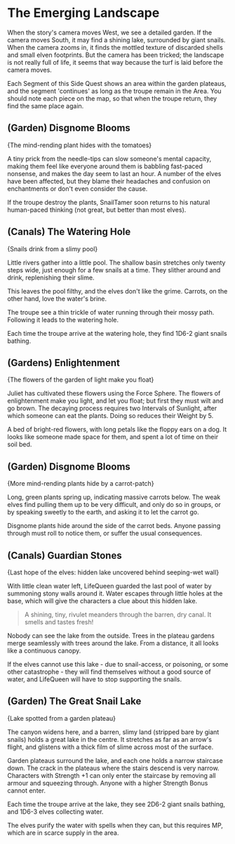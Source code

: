 # The Emerging Landscape

When the story's camera moves West, we see a detailed garden.
If the camera moves South, it may find a shining lake, surrounded by giant snails.
When the camera zooms in, it finds the mottled texture of discarded shells and small elven footprints.
But the camera has been tricked; the landscape is not really full of life, it seems that way because the turf is laid before the camera moves.

Each Segment of this Side Quest shows an area within the garden plateaus, and the segment 'continues' as long as the troupe remain in the Area.
You should note each piece on the map, so that when the troupe return, they find the same place again.

(Garden) Disgnome Blooms
-----
{The mind-rending plant hides with the tomatoes}

A tiny prick from the needle-tips can slow someone's mental capacity, making them feel like everyone around them is babbling fast-paced nonsense, and makes the day seem to last an hour.
A number of the elves have been affected, but they blame their headaches and confusion on enchantments or don't even consider the cause.

If the troupe destroy the plants, SnailTamer soon returns to his natural human-paced thinking (not great, but better than most elves).

(Canals) The Watering Hole
-----
{Snails drink from a slimy pool}

Little rivers gather into a little pool.
The shallow basin stretches only twenty steps wide, just enough for a few snails at a time.
They slither around and drink, replenishing their slime.

This leaves the pool filthy, and the elves don't like the grime.
Carrots, on the other hand, love the water's brine.

The troupe see a thin trickle of water running through their mossy path.
Following it leads to the watering hole.

Each time the troupe arrive at the watering hole,
they find 1D6-2 giant snails bathing.

(Gardens) Enlightenment
-----
{The flowers of the garden of light make you float}

Juliet has cultivated these flowers using the Force Sphere.
The flowers of enlightenment make you light, and let you float; but first they must wilt and go brown.
The decaying process requires two Intervals of Sunlight, after which someone can eat the plants.
Doing so reduces their Weight by 5.

>>>
A bed of bright-red flowers, with long petals like the floppy ears on a dog.
It looks like someone made space for them, and spent a lot of time on their soil bed.
>>>


(Garden) Disgnome Blooms
-----
{More mind-rending plants hide by a carrot-patch}

Long, green plants spring up, indicating massive carrots below.
The weak elves find pulling them up to be very difficult, and only do so in groups, or by speaking sweetly to the earth, and asking it to let the carrot go.

Disgnome plants hide around the side of the carrot beds.
Anyone passing through must roll to notice them, or suffer the usual consequences.

(Canals) Guardian Stones
-----
{Last hope of the elves: hidden lake uncovered behind seeping-wet wall}

With little clean water left, LifeQueen guarded the last pool of water by summoning stony walls around it.
Water escapes through little holes at the base, which will give the characters a clue about this hidden lake.

> A shining, tiny, rivulet meanders through the barren, dry canal.
> It smells and tastes fresh!

Nobody can see the lake from the outside.
Trees in the plateau gardens merge seamlessly with trees around the lake.
From a distance, it all looks like a continuous canopy.

If the elves cannot use this lake - due to snail-access, or poisoning, or some other catastrophe - they will find themselves without a good source of water, and LifeQueen will have to stop supporting the snails.

(Garden) The Great Snail Lake
-----
{Lake spotted from a garden plateau}

The canyon widens here, and a barren, slimy land (stripped bare by giant snails) holds a great lake in the centre.
It stretches as far as an arrow's flight, and glistens with a thick film of slime across most of the surface.

Garden plateaus surround the lake, and each one holds a narrow staircase down.
The crack in the plateaus where the stairs descend is very narrow.
Characters with Strength +1 can only enter the staircase by removing all armour and squeezing through.
Anyone with a higher Strength Bonus cannot enter.

Each time the troupe arrive at the lake,
they see 2D6-2 giant snails bathing, and 1D6-3 elves collecting water.

The elves purify the water with spells when they can, but this requires MP, which are in scarce supply in the area.


